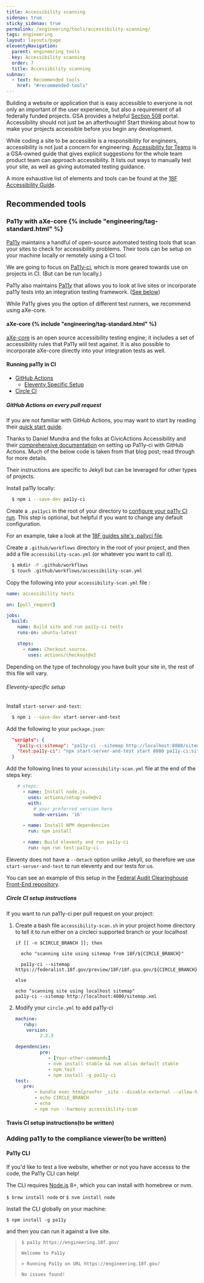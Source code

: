 ```yaml
---
title: Accessibility scanning
sidenav: true
sticky_sidenav: true
permalink: /engineering/tools/accessibility-scanning/
tags: engineering
layout: layouts/page
eleventyNavigation:
  parent: engineering_tools
  key: Accessibility scanning
  order: 7
  title: Accessibility scanning
subnav:
  - text: Recommended tools
    href: "#recommended-tools"
---
```


Building a website or application that is easy accessible to everyone is  not only an important of the user experience, but also a requirement of all federally funded projects. GSA provides a helpful [Section 508](https://section508.gov) portal. Accessibility should not just be an afterthought! Start thinking about how to make your projects accessible before you begin any development.

While coding a site to be accessible is a responsibility for engineers, accessibility is not just a concern for engineering. [Accessibility for Teams](https://accessibility.digital.gov/front-end/getting-started/) is a GSA-owned guide that gives explicit suggestions for the whole team product team can approach accessibility. It lists out ways to manually test your site, as well as giving automated testing guidance.

A more exhaustive list of elements and tools can be found at the [18F Accessibility Guide](https://accessibility.18f.gov/).

## Recommended tools

### Pa11y with aXe-core {% include "engineering/tag-standard.html" %}

[Pa11y](https://pa11y.org/) maintains a handful of open-source automated testing tools that scan your sites to check for accessibility problems. Their tools can be setup on your machine locally or remotely using a CI tool.

We are going to focus on [Pa11y-ci](https://github.com/pa11y/pa11y-ci), which is more geared towards use on projects in CI. (But can be run locally.)

Pa11y also maintains [Pa11y](https://github.com/pa11y/pa11y) that allows you to look at live sites or incorporate pa11y tests into an integration testing framework. ([See below](#pa11y-cli))

While Pa11y gives you the option of different test runners, we recommend using aXe-core.

#### aXe-core {% include "engineering/tag-standard.html" %}
[aXe-core](https://github.com/dequelabs/axe-core) is an open source accessibility testing engine; it includes a set of accessibility rules that Pa11y will test against. It is also possible to incorporate aXe-core directly into your integration tests as well.

#### Running pa11y in CI
- [GitHub Actions](#github-actions-on-every-pull-request)
  - [Eleventy Specific Setup](#eleventy-specific-setup)
- [Circle CI](#circle-ci-setup-instructions)

##### GitHub Actions on every pull request
If you are not familiar with GitHub Actions, you may want to start by reading their [quick start guide](https://docs.github.com/en/actions/quickstart).

Thanks to Daniel Mundra and the folks at CivicActions Accessibility and their [comprehensive documentation](https://accessibility.civicactions.com/posts/automated-accessibility-testing-leveraging-github-actions-and-pa11y-ci-with-axe) on setting up Pa11y-ci with GitHub Actions. Much of the below code is taken from that blog post; read through for more details.

Their instructions are specific to Jekyll but can be leveraged for other types of projects.

Install pa11y locally:

```bash
  $ npm i --save-dev pa11y-ci
```

Create a `.pa11yci` in the root of your directory to [configure your pa11y CI run](https://github.com/pa11y/pa11y-ci#configuration). This step is optional, but helpful if you want to change any default configuration.

For an example, take a look at the [18F guides site's .pallyci file](https://github.com/18F/guides/blob/main/.pa11yci).

Create a `.github/workflows` directory in the root of your project, and then add a file `accessibility-scan.yml` (or whatever you want to call it).

```bash
  $ mkdir -P .github/workflows
  $ touch .github/workflows/accessibility-scan.yml
```

Copy the following into your `accessibility-scan.yml` file :

```yaml
name: accessibility tests

on: [pull_request]

jobs:
  build:
    name: Build site and run pa11y-ci tests
    runs-on: ubuntu-latest

    steps:
      - name: Checkout source.
        uses: actions/checkout@v2
```

Depending on the type of technology you have built your site in, the rest of this file will vary.

###### Eleventy-specific setup

Install `start-server-and-test`:

```bash
  $ npm i --save-dev start-server-and-test
```

Add the following to your `package.json`:

```json
  "scripts": {
    "pa11y-ci:sitemap": "pa11y-ci --sitemap http://localhost:8080/sitemap.xml --sitemap-exclude \"/*.pdf\"",
    "test:pa11y-ci": "npx start-server-and-test start 8080 pa11y-ci:sitemap"
  }
```

Add the following lines to your `accessibility-scan.yml` file at the end of the steps key:

```yaml
    # steps:
      - name: Install node.js.
        uses: actions/setup-node@v2
        with:
          # your preferred version here
          node-version: '16'

      - name: Install NPM dependencies
        run: npm install

      - name: Build eleventy and run pa11y-ci
        run: npm run test:pa11y-ci
```

Eleventy does not have a `--detach` option unlike Jekyll, so therefore we use `start-server-and-test` to run eleventy and our tests for us.

You can see an example of this setup in the [Federal Audit Clearinghouse Front-End repository](https://github.com/GSA-TTS/FAC-Frontend).

##### Circle CI setup instructions

If you want to run pa11y-ci per pull request on your project:

1. Create a bash file  `accessibility-scan.sh` in your project home directory  to tell it to run either on a circleci supported branch or your localhost

   ```shell
   if [[ -n $CIRCLE_BRANCH ]]; then

     echo "scanning site using sitemap from 18F/${CIRCLE_BRANCH}"

     pa11y-ci --sitemap https://federalist.18f.gov/preview/18F/18f.gsa.gov/${CIRCLE_BRANCH}/sitemap.xml

   else

   echo "scanning site using localhost sitemap"
   pa11y-ci --sitemap http://localhost:4000/sitemap.xml
   ```

2. Modify your `circle.yml` to add pa11y-ci

   ```yaml
   machine:
      ruby:
       version:
            2.2.3

   dependencies:
            pre:
               - [Your-other-commands]
               - nvm install stable && nvm alias default stable
               - npm test
               - npm install -g pa11y-ci
   test:
      pre:
          - bundle exec htmlproofer _site --disable-external --allow-hash-href --empty-alt-ignore --url-ignore 18f@gsa.gov
          - echo CIRCLE_BRANCH
          - echo
          - npm run --harmony accessibility-scan
   ```

#### Travis CI setup instructions(to be written)

### Adding pa11y to the compliance viewer(to be written)


#### Pa11y CLI
If you'd like to test a live website, whether or not you have accesss to the code, the Pa11y CLI can help!

The CLI requires [Node.js](http://nodejs.org/) 8+, which you can install with homebrew or nvm.

`$ brew install node`
or
`$ nvm install node`

Install the CLI globally on your machine:

`$ npm install -g pa11y`

and then you can run it against a live site.

> ```
> $ pa11y https://engineering.18f.gov/
>
> Welcome to Pa11y
>
> > Running Pa11y on URL https://engineering.18f.gov/
>
> No issues found!
> ```
